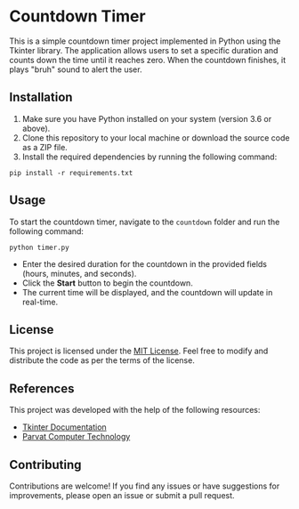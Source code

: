 # Countdown Timer
This is a simple countdown timer project implemented in Python using the Tkinter library. The application allows users to set a specific duration and counts down the time until it reaches zero. When the countdown finishes, it plays "bruh" sound to alert the user.

## Installation

1. Make sure you have Python installed on your system (version 3.6 or above).
2. Clone this repository to your local machine or download the source code as a ZIP file.
3. Install the required dependencies by running the following command:
```
pip install -r requirements.txt
```

## Usage
To start the countdown timer, navigate to the `countdown` folder and run the following command:
```
python timer.py
```
- Enter the desired duration for the countdown in the provided fields (hours, minutes, and seconds).
- Click the **Start** button to begin the countdown.
- The current time will be displayed, and the countdown will update in real-time.
 
## License

This project is licensed under the [MIT License](LICENSE). Feel free to modify and distribute the code as per the terms of the license.

## References

This project was developed with the help of the following resources:

- [Tkinter Documentation](https://docs.python.org/3.13/library/tkinter.html#module-tkinter)
- [Parvat Computer Technology](https://www.youtube.com/watch?v=KTlT9saZFYc&pp=ygUeY291bnRkb3duIHRpbWVyIHB5dGhvbiBrdGludGVy)

## Contributing

Contributions are welcome! If you find any issues or have suggestions for improvements, please open an issue or submit a pull request.
